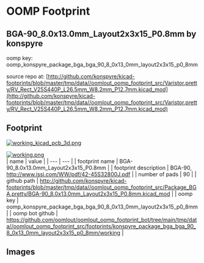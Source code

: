 # OOMP Footprint  
## BGA-90_8.0x13.0mm_Layout2x3x15_P0.8mm  by konspyre  
  
oomp key: oomp_konspyre_package_bga_bga_90_8_0x13_0mm_layout2x3x15_p0_8mm  
  
source repo at: [http://github.com/konspyre/kicad-footprints/blob/master/tmp/data//oomlout_oomp_footprint_src/Varistor.pretty/RV_Rect_V25S440P_L26.5mm_W8.2mm_P12.7mm.kicad_mod](http://github.com/konspyre/kicad-footprints/blob/master/tmp/data//oomlout_oomp_footprint_src/Varistor.pretty/RV_Rect_V25S440P_L26.5mm_W8.2mm_P12.7mm.kicad_mod)  
## Footprint  
  
[![working_kicad_pcb_3d.png](working_kicad_pcb_3d_600.png)](working_kicad_pcb_3d.png)  
  
[![working.png](working_600.png)](working.png)  
| name | value | 
| --- | --- | 
| footprint name | BGA-90_8.0x13.0mm_Layout2x3x15_P0.8mm | 
| footprint description | BGA-90, http://www.issi.com/WW/pdf/42-45S32800J.pdf | 
| number of pads | 90 | 
| github path | http://github.com/konspyre/kicad-footprints/blob/master/tmp/data//oomlout_oomp_footprint_src/Package_BGA.pretty/BGA-90_8.0x13.0mm_Layout2x3x15_P0.8mm.kicad_mod | 
| oomp key | oomp_konspyre_package_bga_bga_90_8_0x13_0mm_layout2x3x15_p0_8mm | 
| oomp bot github | https://github.com/oomlout/oomlout_oomp_footprint_bot/tree/main/tmp/data//oomlout_oomp_footprint_src/footprints/konspyre_package_bga_bga_90_8_0x13_0mm_layout2x3x15_p0_8mm/working | 
## Images  
